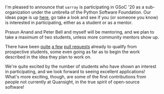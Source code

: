 <!--
.. title: uarray: GSoC Participation
.. slug: uarray-gsoc-participation
.. date: 2020-03-12 13:39:00 UTC+01:00
.. tags: uarray, SciPy, NumPy, Tensors, Big data
.. type: text
.. author: Hameer Abbasi
-->

I'm pleased to announce that `uarray` is participating in GSoC '20 as a sub-organization under the umbrella of the Python Software Foundation. Our ideas page is up [here](https://uarray.org/en/latest/gsoc/2020/ideas.html), go take a look and see if you (or someone you know) is interested in participating, either as a student or as a mentor.

Prasun Anand and Peter Bell and myself will be mentoring, and we plan to take a maximum of two students, unless more community mentors show up.

There have been [quite](https://github.com/Quansight-Labs/uarray/pulls?q=is%3Apr+is%3Aclosed) [a few](https://github.com/Quansight-Labs/unumpy/pulls?q=is%3Apr+is%3Aclosed) [pull requests](https://github.com/Quansight-Labs/udiff/pulls?q=is%3Apr+is%3Aclosed) already to qualify from prospective students, some even going as far as to begin the work described in the idea they plan to work on.

We're quite excited by the number of students who have shown an interest in participating, and we look forward to seeing excellent applications! What's more exciting, though, are some of the first contributions from people not currently at Quansight, in the true spirit of open-source software!
